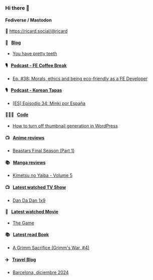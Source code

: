 ### Hi there 👋

#### Fediverse / Mastodon

🐘 https://ricard.social/@ricard

#### 📝 &nbsp;&nbsp;[Blog](https://ricard.blog)

- [You have pretty teeth](https://ricard.blog/story/you-have-pretty-teeth/)

#### 🎙 &nbsp;&nbsp;[Podcast - FE Coffee Break](https://frontendcoffeebreak.transistor.fm/)

- [Ep. #38: Morals, ethics and being eco-friendly as a FE Developer](https://share.transistor.fm/s/f9261f8b)

#### 🎙 &nbsp;&nbsp;[Podcast - Korean Tapas](https://koreantapas.show/)

- [[ES] Episodio 34: Minki por España](https://podcasters.spotify.com/pod/show/korean-tapas/episodes/ES-Episodio-34-Minki-por-Espaa-e2h7iun)

#### 👨🏻‍💻 &nbsp;&nbsp;[Code](https://ricard.dev)

- [How to turn off thumbnail generation in WordPress](https://ricard.dev/how-to-turn-off-thumbnail-generation-in-wordpress/)

#### 📺 &nbsp;&nbsp;[Anime reviews](https://anime.ricard.blog)

- [Beastars Final Season (Part 1)](https://anime.ricard.blog/rants/beastars-final-season-part-1/)

#### 📚 &nbsp;&nbsp;[Manga reviews](https://anime.ricard.blog)

- [Kimetsu no Yaiba - Volume 5](https://manga.ricard.blog/reviews/kimetsu-no-yaiba/volume/5/)

#### 📺 &nbsp;&nbsp;[Latest watched TV Show](https://quicoto.github.io/reviews/tv-shows)

- [Dan Da Dan 1x9](https://quicoto.github.io/reviews/tv-shows/dan-da-dan/1x9)

#### 🍿 &nbsp;&nbsp;[Latest watched Movie](https://quicoto.github.io/reviews/movies/)

- [The Game](https://quicoto.github.io/reviews/movies/the-game/)

#### 📚 &nbsp;&nbsp;[Latest read Book](https://ricard.blog/books/)

- [A Grimm Sacrifice (Grimm&#39;s War, #4)](https://www.goodreads.com/review/show/6900384693?utm_medium=api&amp;utm_source=rss)

#### ✈️ &nbsp;&nbsp;[Travel Blog](https://www.quicoto.com/)

- [Barcelona, diciembre 2024](https://www.quicoto.com/barcelona-diciembre-2024/)
